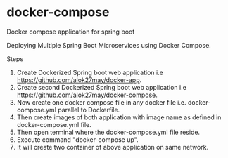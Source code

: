 # docker-compose
Docker compose application for spring boot

Deploying Multiple Spring Boot Microservices using Docker Compose.

Steps
1. Create Dockerized Spring boot web application i.e https://github.com/alok27may/docker-app.
2. Create second Dockerized Spring boot web application i.e https://github.com/alok27may/docker-compose.
3. Now create one docker compose file in any docker file i.e. docker-compose.yml parallel to Dockerfile.
4. Then create images of both application with image name as defined in docker-compose.yml file.
5. Then open terminal where the docker-compose.yml file reside.
6. Execute command "docker-compose up".
7. It will create two container of above application on same network.


